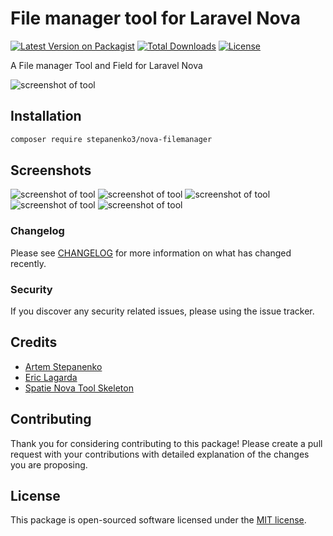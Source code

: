 # File manager tool for Laravel Nova

[![Latest Version on Packagist](https://img.shields.io/packagist/v/stepanenko3/nova-filemanager.svg?style=flat-square)](https://packagist.org/packages/stepanenko3/nova-filemanager)
[![Total Downloads](https://img.shields.io/packagist/dt/stepanenko3/nova-filemanager.svg?style=flat-square)](https://packagist.org/packages/stepanenko3/nova-filemanager)
[![License](https://poser.pugx.org/stepanenko3/nova-filemanager/license)](https://packagist.org/packages/stepanenko3/nova-filemanager)

A File manager Tool and Field for Laravel Nova

![screenshot of tool](screenshots/tool.png)

## Installation

```bash
composer require stepanenko3/nova-filemanager
```

## Screenshots

![screenshot of tool](screenshots/tool-inside.png)
![screenshot of tool](screenshots/tool-inside-dark.png)
![screenshot of tool](screenshots/tool-list.png)
![screenshot of tool](screenshots/tool-detail.png)
![screenshot of tool](screenshots/tool-detail-dark.png)

### Changelog

Please see [CHANGELOG](CHANGELOG.md) for more information on what has changed recently.

### Security

If you discover any security related issues, please using the issue tracker.

## Credits

- [Artem Stepanenko](https://github.com/stepanenko3)
- [Eric Lagarda](https://github.com/Krato)
- [Spatie Nova Tool Skeleton](https://github.com/spatie/skeleton-nova-tool)

## Contributing

Thank you for considering contributing to this package! Please create a pull request with your contributions with detailed explanation of the changes you are proposing.

## License

This package is open-sourced software licensed under the [MIT license](LICENSE.md).
